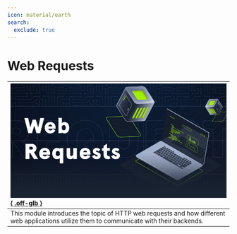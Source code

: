 ```yaml
---
icon: material/earth
search:
  exclude: true
---
```


# Web Requests

| [![](assets/logo.png){ .off-glb }](https://academy.hackthebox.com/course/preview/web-requests) |
|:---|
| This module introduces the topic of HTTP web requests and how different web applications utilize them to communicate with their backends. |
